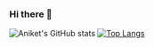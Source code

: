 ### Hi there 👋

<!--
**Angst-angwalkar/Angst-angwalkar** is a ✨ _special_ ✨ repository because its `README.md` (this file) appears on your GitHub profile.

Here are some ideas to get you started:

- 🔭 I’m currently working on ...
- 🌱 I’m currently learning ...
- 👯 I’m looking to collaborate on ...
- 🤔 I’m looking for help with ...
- 💬 Ask me about ...
- 📫 How to reach me: ...
- 😄 Pronouns: ...
- ⚡ Fun fact: ...
-->
![Aniket's GitHub stats](https://github-readme-stats.vercel.app/api?username=Angst-angwalkar&show_icons=true&theme=radical)
[![Top Langs](https://github-readme-stats.vercel.app/api/top-langs/?username=Angst-angwalkar)](https://github.com/Angst-angwalkar/github-readme-stats)
